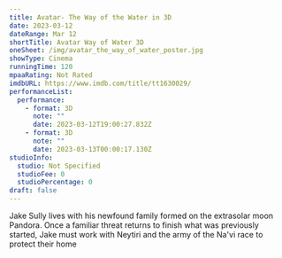```yaml
---
title: Avatar- The Way of the Water in 3D
date: 2023-03-12
dateRange: Mar 12
shortTitle: Avatar Way of Water 3D
oneSheet: /img/avatar_the_way_of_water_poster.jpg
showType: Cinema
runningTime: 120
mpaaRating: Not Rated
imdbURL: https://www.imdb.com/title/tt1630029/
performanceList:
  performance:
    - format: 3D
      note: ""
      date: 2023-03-12T19:00:27.832Z
    - format: 3D
      note: ""
      date: 2023-03-13T00:00:17.130Z
studioInfo:
  studio: Not Specified
  studioFee: 0
  studioPercentage: 0
draft: false
---
```

Jake Sully lives with his newfound family formed on the extrasolar moon Pandora. Once a familiar threat returns to finish what was previously started, Jake must work with Neytiri and the army of the Na'vi race to protect their home
